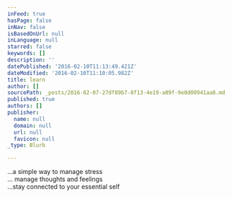 ```yaml
---
inFeed: true
hasPage: false
inNav: false
isBasedOnUrl: null
inLanguage: null
starred: false
keywords: []
description: ''
datePublished: '2016-02-10T11:13:49.421Z'
dateModified: '2016-02-10T11:10:05.982Z'
title: learn
author: []
sourcePath: _posts/2016-02-07-27df89b7-8f13-4e19-a89f-9e0d00941aa8.md
published: true
authors: []
publisher:
  name: null
  domain: null
  url: null
  favicon: null
_type: Blurb

---
```

...a simple way to manage stress  
... manage thoughts and feelings  
...stay connected to your essential self